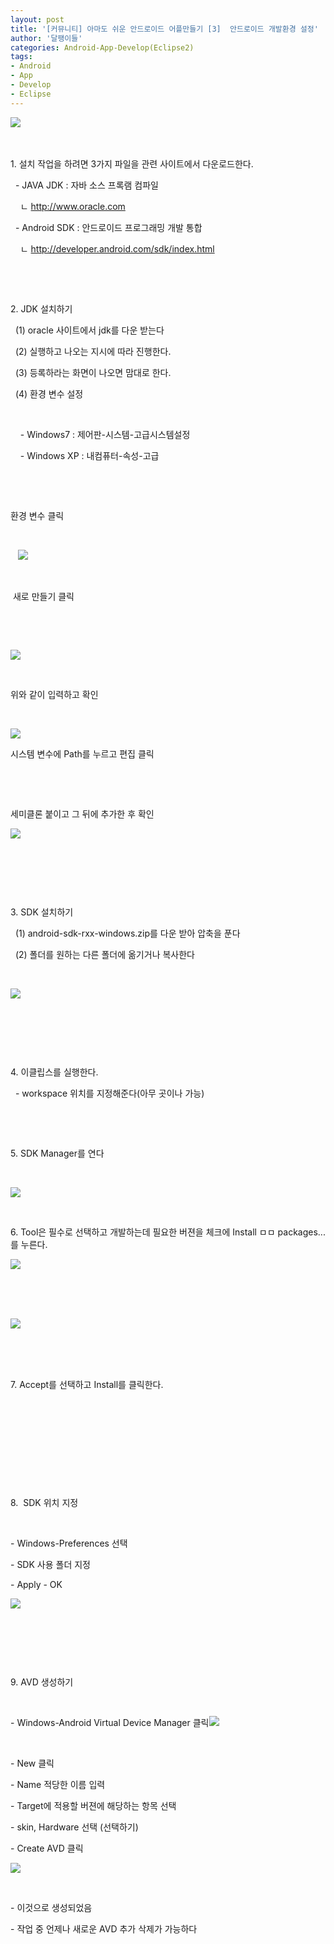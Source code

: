 ```yaml
---
layout: post
title: '[커뮤니티] 아마도 쉬운 안드로이드 어플만들기 [3]  안드로이드 개발환경 설정'
author: '달팽이들'
categories: Android-App-Develop(Eclipse2)
tags:
- Android
- App
- Develop
- Eclipse
---
```



<script> location.href='https://cafe.naver.com/develoid/231821' ; </script>

<p><img src="https://dthumb-phinf.pstatic.net/?src=%22http%3A%2F%2Fblogfiles.naver.net%2F20130424_140%2Ftjdtnsu_1366796577554IaH4H_JPEG%2Fand.jpg%22&amp;type=cafe_wa740">&nbsp;</p>
<p>&nbsp;</p>
<p>1. 설치 작업을 하려면 3가지 파일을 관련 사이트에서 다운로드한다.</p>
<p>&nbsp; - JAVA JDK : 자바 소스 프록램 컴파일</p>
<p>&nbsp;&nbsp;&nbsp; ㄴ <a href="http://www.oracle.com/">http://www.oracle.com</a></p>
<p>&nbsp; - Android SDK : 안드로이드 프로그래밍 개발 통합</p>
<p>&nbsp;&nbsp;&nbsp; ㄴ <a href="http://developer.android.com/sdk/index.html">http://developer.android.com/sdk/index.html</a></p>
<p>&nbsp;</p>
<p>&nbsp;</p>
<p>2. JDK 설치하기</p>
<p>&nbsp; (1) oracle 사이트에서 jdk를 다운 받는다</p>
<p>&nbsp; (2) 실행하고 나오는 지시에 따라 진행한다.</p>
<p>&nbsp; (3) 등록하라는 화면이 나오면 맘대로 한다.</p>
<p>&nbsp; (4) 환경 변수 설정</p>
<p>&nbsp;</p>
<p>&nbsp; &nbsp; - Windows7 : 제어판-시스템-고급시스템설정</p>
<p>&nbsp;&nbsp;&nbsp; - Windows XP : 내컴퓨터-속성-고급</p>
<p>&nbsp;</p>
<p>&nbsp;</p>
<p>환경 변수 클릭</p>
<p>&nbsp;</p>
<p>&nbsp;&nbsp; <img src="https://dthumb-phinf.pstatic.net/?src=%22http%3A%2F%2Fblogfiles.naver.net%2F20130424_71%2Ftjdtnsu_1366794069077AtH0g_JPEG%2F%25C1%25A6%25B8%25F1_%25BE%25F8%25C0%25BD.JPG%22&amp;type=cafe_wa740"></p>
<p>&nbsp;</p>
<p>&nbsp;새로 만들기 클릭</p>
<p>&nbsp;</p>
<p>&nbsp;</p>
<p><img src="https://dthumb-phinf.pstatic.net/?src=%22http%3A%2F%2Fblogfiles.naver.net%2F20130424_21%2Ftjdtnsu_1366794181013bRYB8_JPEG%2F%25C1%25A6%25B8%25F1_%25BE%25F8%25C0%25BD.JPG%22&amp;type=cafe_wa740"></p>
<p>&nbsp;</p>
<p>위와 같이 입력하고 확인</p>
<p>&nbsp;</p>
<p><img src="https://dthumb-phinf.pstatic.net/?src=%22http%3A%2F%2Fblogfiles.naver.net%2F20130424_273%2Ftjdtnsu_1366794371265bSlAw_JPEG%2F%25C1%25A6%25B8%25F1_%25BE%25F8%25C0%25BD.JPG%22&amp;type=cafe_wa740"></p>
<p>시스템 변수에 Path를 누르고 편집 클릭</p>
<p>&nbsp;</p>
<p>&nbsp;</p>
<p>세미클론 붙이고 그 뒤에 추가한 후 확인&nbsp;</p>
<p><img src="https://dthumb-phinf.pstatic.net/?src=%22http%3A%2F%2Fblogfiles.naver.net%2F20130424_176%2Ftjdtnsu_1366794301686hJx8e_JPEG%2F%25C1%25A6%25B8%25F1_%25BE%25F8%25C0%25BD.JPG%22&amp;type=cafe_wa740"></p>
<p>&nbsp;</p>
<p>&nbsp;</p>
<p>&nbsp;</p>
<p>3. SDK 설치하기</p>
<p>&nbsp; (1) android-sdk-rxx-windows.zip를 다운 받아 압축을 푼다</p>
<p>&nbsp; (2) 폴더를 원하는 다른 폴더에 옮기거나 복사한다</p>
<p>&nbsp;</p>
<p><img src="https://dthumb-phinf.pstatic.net/?src=%22http%3A%2F%2Fblogfiles.naver.net%2F20130424_247%2Ftjdtnsu_1366794514824em6Gj_JPEG%2F%25C1%25A6%25B8%25F1_%25BE%25F8%25C0%25BD.JPG%22&amp;type=cafe_wa740"></p>
<p>&nbsp;</p>
<p>&nbsp;</p>
<p>&nbsp;</p>
<p>4. 이클립스를 실행한다.</p>
<p>&nbsp; - workspace 위치를 지정해준다(아무 곳이나 가능)</p>
<p>&nbsp;</p>
<p>&nbsp;</p>
<p>5. SDK Manager를 연다</p>
<p>&nbsp;</p>
<p><img src="https://dthumb-phinf.pstatic.net/?src=%22http%3A%2F%2Fblogfiles.naver.net%2F20130424_24%2Ftjdtnsu_13667947936656TWK9_JPEG%2F%25C1%25A6%25B8%25F1_%25BE%25F8%25C0%25BD.JPG%22&amp;type=cafe_wa740"></p>
<p>&nbsp;</p>
<p>6. Tool은 필수로 선택하고 개발하는데 필요한 버젼을 체크에 Install ㅁㅁ packages...를 누른다.</p>
<p><img src="https://dthumb-phinf.pstatic.net/?src=%22http%3A%2F%2Fblogfiles.naver.net%2F20130424_167%2Ftjdtnsu_1366794894433350vq_JPEG%2F%25C1%25A6%25B8%25F1_%25BE%25F8%25C0%25BD.JPG%22&amp;type=cafe_wa740">&nbsp;</p>
<p>&nbsp;</p>
<p>&nbsp;</p>
<p><img src="https://dthumb-phinf.pstatic.net/?src=%22http%3A%2F%2Fblogfiles.naver.net%2F20130424_297%2Ftjdtnsu_1366794950058vfQi6_JPEG%2F%25C1%25A6%25B8%25F1_%25BE%25F8%25C0%25BD.JPG%22&amp;type=cafe_wa740">&nbsp;</p>
<p>&nbsp;</p>
<p>&nbsp;</p>
<p>7. Accept를 선택하고 Install를 클릭한다.</p>
<p>&nbsp;</p>
<p>&nbsp;</p>
<p>&nbsp;</p>
<p>&nbsp;</p>
<p>&nbsp;</p>
<p>8.&nbsp; SDK 위치 지정</p>
<p>&nbsp;</p>
<p>- Windows-Preferences 선택</p>
<p>- SDK 사용 폴더 지정</p>
<p>- Apply - OK&nbsp;</p>
<p><img src="https://dthumb-phinf.pstatic.net/?src=%22http%3A%2F%2Fblogfiles.naver.net%2F20130424_25%2Ftjdtnsu_1366795963012mkiCR_JPEG%2F%25C1%25A6%25B8%25F1_%25BE%25F8%25C0%25BD.JPG%22&amp;type=cafe_wa740"></p>
<p>&nbsp;</p>
<p>&nbsp;</p>
<p>&nbsp;</p>
<p>9. AVD 생성하기</p>
<p>&nbsp;</p>
<p>- Windows-Android Virtual Device Manager 클릭<img src="https://dthumb-phinf.pstatic.net/?src=%22http%3A%2F%2Fblogfiles.naver.net%2F20130424_20%2Ftjdtnsu_1366796092562rFEuN_JPEG%2F%25C1%25A6%25B8%25F1_%25BE%25F8%25C0%25BD.JPG%22&amp;type=cafe_wa740"></p>
<p>&nbsp;</p>
<p>- New 클릭</p>
<p>- Name 적당한 이름 입력</p>
<p>- Target에 적용할 버젼에 해당하는 항목 선택</p>
<p>- skin, Hardware 선택 (선택하기)</p>
<p>- Create AVD 클릭</p>
<p><img src="https://dthumb-phinf.pstatic.net/?src=%22http%3A%2F%2Fblogfiles.naver.net%2F20130424_187%2Ftjdtnsu_1366796212195UEMmj_JPEG%2F%25C1%25A6%25B8%25F1_%25BE%25F8%25C0%25BD.JPG%22&amp;type=cafe_wa740"></p>
<p>&nbsp;</p>
<p>- 이것으로 생성되었음</p>
<p>- 작업 중 언제나 새로운 AVD 추가 삭제가 가능하다&nbsp;</p>
<p>&nbsp;</p>
<p>&nbsp;</p>
